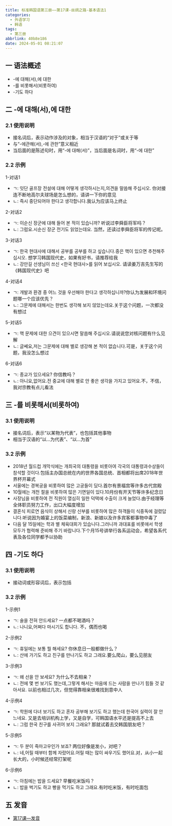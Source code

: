 ```yaml
---
title: 标准韩国语第三册——第17课-丝绸之路-基本语法1
categories:
  - 外语学习
  - 韩语
tags:
  - 第三册
abbrlink: 40b8e186
date: 2024-05-01 08:21:07
---
```

## 一 语法概述

* -에 대해(서),에 대한
* -를 비롯해서(비롯하여)
* -기도 하다

<!--more-->

## 二  -에 대해(서),에 대한

### 2.1 使用说明

* 接名词后，表示动作涉及的对象，相当于汉语的“对于”或关于等
* 与“-에관해(서),-에 관한”意义相近
* 当后面的是陈述句时，用“-에 대해(서)”，当后面是名词时，用“-에 대한”

### 2.2 示例

1-对话1

* ㄱ: 잇단 골프장 전설에 대해 어떻게 생각하시는지,의견을 말씀해 주십시오. 你对接连不断地高尔夫球场是怎么想的，请讲一下你的意见
* ㄴ:  즉시 중단되어야 한다고 생각합니다.我认为应该马上终止

2-对话2

* ㄱ: 이순신 장군에 대해 들어 본 적이 있습니까? 听说过李舜臣将军吗？
* ㄴ: 그럼요.시순신 장군 전기도 읽었는데요. 当然，还读过李舜臣将军的传记呢。

3-对话3

* ㄱ: 한국 현대사에 대해서 공부를 공부를 하고 싶습니다.중은 핵이 있으면 추천해주십시오. 想学习韩国现代史，如果有好书，请推荐给我
* ㄴ: 강만길 선생님이 쓰신 <한국 현대사>를 읽어 보십시오. 请读姜万吉先生写的《韩国现代史》吧

4-对话4

* ㄱ: 개발과 환경 중 어느 것을 우선해야 한다고 생각하십니까?你认为发展和环境问题哪一个应该优先？
* ㄴ: 그문제에 대해서는 한번도 생각해 보지 않았는데요.关于这个问题，一次都没有想过

5-对话5

* ㄱ: 핵 문제에 대한 으견이 있으시면 말씀해 주십시오.请说说您对核问题有什么见解
* ㄴ:  글쎄요,저는 그문제에 대해 별로 생강해 본 적이 없습니다.可是，关于这个问题，我没怎么想过

6-对话6

* ㄱ: 종교가 있으세요? 你信教吗？
* ㄴ: 아니요,없어요.전 중교에 대해 별로 안 좋은 생각을 가지고 있어요.不，不信，我对宗教有点儿看法

## 三 -를 비롯해서(비롯하여)

### 3.1 使用说明

* 接名词后，表示“以某物为代表”，也包括其他事物
* 相当于汉语的“以...为代表”、“以...为首”

### 3.2 示例

* 2018년 월드컵 개막식에는 개최국의 대통령을 비롯아여 각국의 대통령과수상들이 참석할 것이다.包括主办国总统在内的世界各国总统、首相都将出席2018年世界杯开幕式
* 서울에는 경복궁을 비롯하여 많은 고궁들이 딨다.首尔有景福宫等许多古代宫殿
* 10월에는 개천 절을 비롯하여 많은 기면일이 있다.10月份有开天节等许多纪念日
* 사장님을 비롯하여 전 직원이 열심히 일한 덕택에 수출이 크게 늘었다.由于经理等全体职员努力工作，出口大幅度增加
* 결혼식 피로연 음식이 상해서 신랑 신부를 비롯하여 많은 하객들이 식중독에 걸렸답니다.听说因为婚宴上的饭菜编制，新浪、新娘以及许多宾客都事物中毒了
* 다음 달 15일에는 학과 별 체육대회가 있습니다.그러니까 과대표를 비롯애서 학생 모두가 협력해 준비해 주기 바랍니다.下个月15号讲举行各系运动会，希望各系代表及各位同学都予以协助

## 四 -기도 하다

### 3.1 使用说明

* 接动词或形容词后，表示包括

### 3.2 示例

1-示例1

* ㄱ:  술을 전혀 안드세요? 一点都不喝酒吗？
* ㄴ:  나니요,어쩌다 마시기도 합니다. 不，偶而也喝

2-示例2

* ㄱ:  휴일에는 보통 뭘  해세요? 你休息日一般都做什么？
* ㄴ:  산에 가기도 하고 친구를 만나기도 하고 그래요.要么爬山，要么见朋友

3-示例3

* ㄱ:  왜 선을 안 보세요? 为什么不去相亲？
* ㄴ:  전에 몇 번 보기도 했는데,그렇게 해서는 마음에 드는 사람을 만나기 힘들 것 같아서요. 以前也相过几次，但觉得靠相亲很难找到意中人

4-示例4

* ㄱ:  학원에 다녀 보기도 하고 혼자 공부해 보기도 하고 했는데 한국어 실력이 잘  안 느네요. 又是去培训机构上学，又是自学，可韩国语水平还是提高不上去
* ㄴ:  그럼 한국 친구를 사귀어 보지 그래요? 那就试着去交韩国朋友吧？

5-示例5

* ㄱ:  두 분이 죽마고우인가 보죠? 两位好像是发小，对吧？
* ㄴ:  네,어릴 때부터 함께 자랐어요.어릴 때는 많이 싸우기도 했어요.对，从小一起长大的，小时候还经常打架呢

6-示例6

* ㄱ:  아침에는 밥을 드세요? 早餐吃米饭吗？
* ㄴ:  밥을 벅기도 하고 빵을 먹기도 하고 그래요.有时吃米饭，有时吃面包

## 五 发音

* [第17课—发音][1]


[1]:https://biz.cli.im/Pcview?name=https%3A%2F%2Fbiz.cli.im%2Ftest%2FAY388531%3Fcoding%3DJdntVY%26qrurl%3Dhttp%253A%252F%252Fqr31.cn%252FJdntVY%26gtype%3D2&time=1